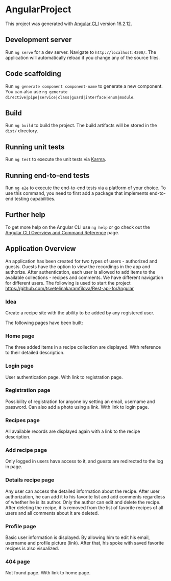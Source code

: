 # AngularProject

This project was generated with [Angular CLI](https://github.com/angular/angular-cli) version 16.2.12.

## Development server

Run `ng serve` for a dev server. Navigate to `http://localhost:4200/`. The application will automatically reload if you change any of the source files.

## Code scaffolding

Run `ng generate component component-name` to generate a new component. You can also use `ng generate directive|pipe|service|class|guard|interface|enum|module`.

## Build

Run `ng build` to build the project. The build artifacts will be stored in the `dist/` directory.

## Running unit tests

Run `ng test` to execute the unit tests via [Karma](https://karma-runner.github.io).

## Running end-to-end tests

Run `ng e2e` to execute the end-to-end tests via a platform of your choice. To use this command, you need to first add a package that implements end-to-end testing capabilities.

## Further help

To get more help on the Angular CLI use `ng help` or go check out the [Angular CLI Overview and Command Reference](https://angular.io/cli) page.

## Application Overview

An application has been created for two types of users - authorized and guests. Guests have the option to view the recordings in the app and authorize. After authentication, each user is allowed to add items to the available collections - recipes and comments. We have different navigation for different users.
The following is used to start the project https://github.com/tsvetelinakaramfilova/Rest-api-forAngular 

### Idea
Create a recipe site with the ability to be added by any registered user.

The following pages have been built:

### Home page
The three added items in a recipe collection are displayed. With reference to their detailed description.

### Login page
User authentication page. With link to registration page.

### Registration page
Possibility of registration for anyone by setting an email, username and password. Can also add a photo using a link. With link to login page.

### Recipes page
All available records are displayed again with a link to the recipe description.

### Add recipe page
Only logged in users have access to it, and guests are redirected to the log in page.

### Details recipe page
Any user can access the detailed information about the recipe. After user authorization, he can add it to his favorite list and add comments regardless of whether he is its author. Only the author can edit and delete the recipe. After deleting the recipe, it is removed from the list of favorite recipes of all users and all comments about it are deleted.

### Profile page
Basic user information is displayed. By allowing him to edit his email, username and profile picture (link). After that, his spoke with saved favorite recipes is also visualized.

### 404 page
Not found page. With link to home page.